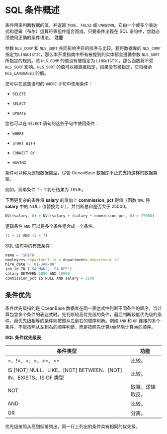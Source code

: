 SQL 条件概述 
=============================



条件用来判断数据的值，并返回 `TRUE`、`FALSE` 或 `UNKNOWN`。它由一个或多个表达式和逻辑（布尔）运算符等组件组合而成。只要条件出现在 SQL 语句中，您就必须使用正确的条件语法。
**注意**



参数 `NLS_COMP` 和 `NLS_SORT` 共同影响字符的排序与比较。若将数据库的 `NLS_COMP` 指定为`LINGUISTIC`，那么本开发指南中所有被提到的实体都会遵循参数 `NLS_SORT` 所指定的规则。若 `NLS_COMP` 的值没有被指定为 `LINGUISTIC`，那么函数将不受 `NLS_SORT` 影响。`NLS_SORT` 的值可以被直接指定，如果没有被指定，它将继承 `NLS_LANGUAGE1` 的值。

您可以在这些语句的 `WHERE` 子句中使用条件：

* `DELETE`

* `SELECT`

* `UPDATE`




您也可以在 `SELECT` 语句的这些子句中使用条件：

* `WHERE`

* `START WITH`

* `CONNECT BY`

* `HAVING`




条件可以称为逻辑数据类型，尽管 OceanBase 数据库不正式支持这样的数据类型。

例如，简单条件 1 = 1 判断结果为 TRUE。

下面更复杂的条件将 **salary** 的值加上 **commission_pct** 得值（函数 `NVL` 将 **salary** 中的 NULL 值替换为 0 ），并判断总和是否大于 25000。

```javascript
NVL(salary, 0) + NVL(salary + (salary * commission_pct, 0) > 25000)
```



逻辑条件 `AND` 可以将多个条件组合成一个条件。

```javascript
(1 = 1) AND (5 < 7)
```



SQL 语句中的有效条件：

```javascript
name = 'SMITH'
employees.department_id = departments.department_id
hire_date > '01-JAN-08'
job_id IN ('SA_MAN', 'SA_REP')
salary BETWEEN 5000 AND 10000
commission_pct IS NULL AND salary = 2100
```



条件优先 
----------------

条件优先级指的是 OceanBase 数据库在同一表达式中判断不同条件的顺序。当计算包含多个条件的表达式时，先判断较高优先级的条件，最后判断较低优先级的条件，而优先级相等的条件则按照从左到右的顺序判断。例如 `AND` 和 `OR` 连接的多个条件，不能按照从左到右的顺序判断，而是按照先计算`AND`然后计算`OR`的顺序。

**SQL 条件优先级表** 


|                              条件类型                               |    功能    |
|-----------------------------------------------------------------|----------|
| =、!=、\<、\>、\<=、\>=                                              | 比较。      |
| IS \[NOT\] NULL、LIKE、\[NOT\] BETWEEN、\[NOT\] IN、EXISTS、IS OF 类型 | 比较。      |
| NOT                                                             | 取幂，逻辑取反。 |
| AND                                                             | 比较。      |
| OR                                                              | 分离。      |



优先级按照从高到低排列出，同一行上列出的条件具有相同的优先级。

